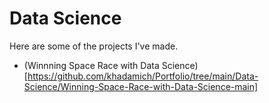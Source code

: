 # Data Science
Here are some of the projects I've made.

- (Winnning Space Race with Data Science)[https://github.com/khadamich/Portfolio/tree/main/Data-Science/Winning-Space-Race-with-Data-Science-main]
